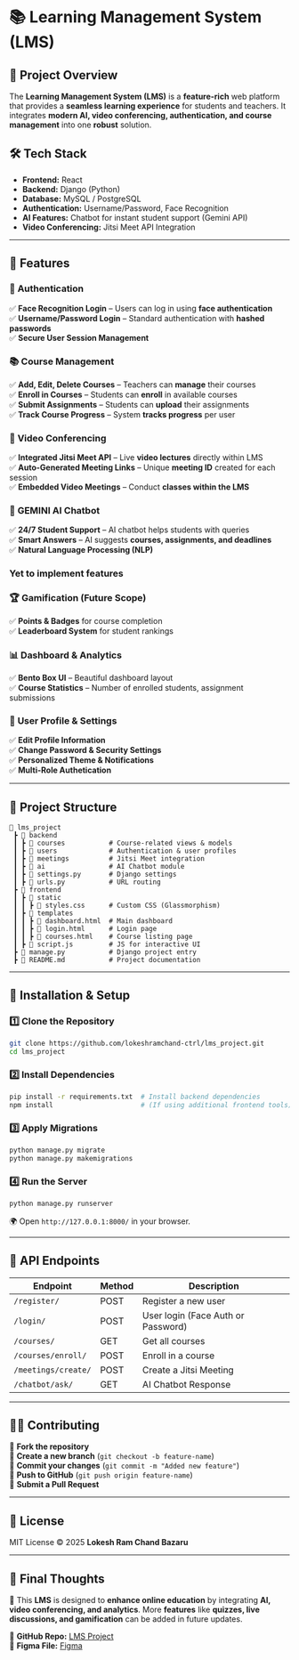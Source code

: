 # **📚 Learning Management System (LMS)** 

## 🚀 **Project Overview**  
The **Learning Management System (LMS)** is a **feature-rich** web platform that provides a **seamless learning experience** for students and teachers. It integrates **modern AI, video conferencing, authentication, and course management** into one **robust** solution.

## 🛠 **Tech Stack**
- **Frontend:** React  
- **Backend:** Django (Python)  
- **Database:** MySQL / PostgreSQL  
- **Authentication:** Username/Password, Face Recognition  
- **AI Features:** Chatbot for instant student support  (Gemini API)
- **Video Conferencing:** Jitsi Meet API Integration  

---

## **🌟 Features**
### 🔐 **Authentication**
✅ **Face Recognition Login** – Users can log in using **face authentication**  
✅ **Username/Password Login** – Standard authentication with **hashed passwords**  
✅ **Secure User Session Management**  

### 📚 **Course Management**
✅ **Add, Edit, Delete Courses** – Teachers can **manage** their courses  
✅ **Enroll in Courses** – Students can **enroll** in available courses  
✅ **Submit Assignments** – Students can **upload** their assignments  
✅ **Track Course Progress** – System **tracks progress** per user  

### 🎦 **Video Conferencing**
✅ **Integrated Jitsi Meet API** – Live **video lectures** directly within LMS  
✅ **Auto-Generated Meeting Links** – Unique **meeting ID** created for each session  
✅ **Embedded Video Meetings** – Conduct **classes within the LMS**  

### 🤖 **GEMINI AI Chatbot**
✅ **24/7 Student Support** – AI chatbot helps students with queries  
✅ **Smart Answers** – AI suggests **courses, assignments, and deadlines**  
✅ **Natural Language Processing (NLP)**  

### Yet to implement features 
### 🏆 **Gamification (Future Scope)**
✅ **Points & Badges** for course completion  
✅ **Leaderboard System** for student rankings 

### 📊 **Dashboard & Analytics**
✅ **Bento Box UI** – Beautiful dashboard layout  
✅ **Course Statistics** – Number of enrolled students, assignment submissions   

### 🔄 **User Profile & Settings**
✅ **Edit Profile Information**  
✅ **Change Password & Security Settings**  
✅ **Personalized Theme & Notifications**  
✅ **Multi-Role Authetication** 


---

## **📂 Project Structure**
```
📂 lms_project
 ┣ 📂 backend
 ┃ ┣ 📂 courses           # Course-related views & models
 ┃ ┣ 📂 users             # Authentication & user profiles
 ┃ ┣ 📂 meetings          # Jitsi Meet integration
 ┃ ┣ 📂 ai                # AI Chatbot module
 ┃ ┣ 📜 settings.py       # Django settings
 ┃ ┣ 📜 urls.py           # URL routing
 ┣ 📂 frontend
 ┃ ┣ 📂 static
 ┃ ┃ ┣ 📜 styles.css      # Custom CSS (Glassmorphism)
 ┃ ┣ 📂 templates
 ┃ ┃ ┣ 📜 dashboard.html  # Main dashboard
 ┃ ┃ ┣ 📜 login.html      # Login page
 ┃ ┃ ┣ 📜 courses.html    # Course listing page
 ┃ ┣ 📜 script.js         # JS for interactive UI
 ┣ 📜 manage.py           # Django project entry
 ┣ 📜 README.md           # Project documentation
```

---

## **📖 Installation & Setup**
### **1️⃣ Clone the Repository**
```bash
git clone https://github.com/lokeshramchand-ctrl/lms_project.git
cd lms_project
```

### **2️⃣ Install Dependencies**
```bash
pip install -r requirements.txt  # Install backend dependencies
npm install                      # (If using additional frontend tools)
```

### **3️⃣ Apply Migrations**
```bash
python manage.py migrate
python manage.py makemigrations
```

### **4️⃣ Run the Server**
```bash
python manage.py runserver
```
🌍 Open `http://127.0.0.1:8000/` in your browser.

---

## **🔗 API Endpoints**
| Endpoint             | Method | Description |
|----------------------|--------|-------------|
| `/register/`        | POST   | Register a new user |
| `/login/`           | POST   | User login (Face Auth or Password) |
| `/courses/`         | GET    | Get all courses |
| `/courses/enroll/`  | POST   | Enroll in a course |
| `/meetings/create/` | POST   | Create a Jitsi Meeting |
| `/chatbot/ask/`     | GET    | AI Chatbot Response |

---

## **👨‍💻 Contributing**
🔹 **Fork the repository**  
🔹 **Create a new branch** (`git checkout -b feature-name`)  
🔹 **Commit your changes** (`git commit -m "Added new feature"`)  
🔹 **Push to GitHub** (`git push origin feature-name`)  
🔹 **Submit a Pull Request**  

---

## **📜 License**
MIT License © 2025 **Lokesh Ram Chand Bazaru**

---

## **🌟 Final Thoughts**
🎯 This **LMS** is designed to **enhance online education** by integrating **AI, video conferencing, and analytics**. More **features** like **quizzes, live discussions, and gamification** can be added in future updates.

🔗 **GitHub Repo:** [LMS Project](https://github.com/lokeshramchand-ctrl/lms_project)  
🔗 **Figma File:** [ Figma](https://www.figma.com/design/fmvt6S6SyGkg0ixPhgu3N8/LMS?m=auto&t=eiedjn2IqzdD5wgB-1)


